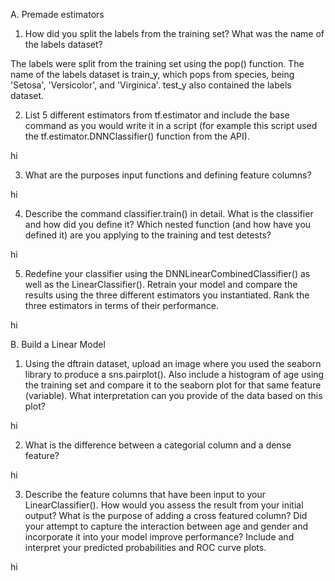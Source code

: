 
A. Premade estimators

1. How did you split the labels from the training set? What was the name of the labels dataset?

The labels were split from the training set using the pop() function. The name of the labels dataset is train_y, which pops from species, being 'Setosa', 'Versicolor', and 'Virginica'. test_y also contained the labels dataset.

2. List 5 different estimators from tf.estimator and include the base command as you would write it in a script (for example this script used the tf.estimator.DNNClassifier() function from the API).

hi

3. What are the purposes input functions and defining feature columns?

hi

4. Describe the command classifier.train() in detail. What is the classifier and how did you define it? Which nested function (and how have you defined it) are you applying to the training and test detests?

hi

5. Redefine your classifier using the DNNLinearCombinedClassifier() as well as the LinearClassifier(). Retrain your model and compare the results using the three different estimators you instantiated. Rank the three estimators in terms of their performance.

hi

B. Build a Linear Model

1. Using the dftrain dataset, upload an image where you used the seaborn library to produce a sns.pairplot(). Also include a histogram of age using the training set and compare it to the seaborn plot for that same feature (variable). What interpretation can you provide of the data based on this plot?

hi

2. What is the difference between a categorial column and a dense feature?

hi

3. Describe the feature columns that have been input to your LinearClassifier(). How would you assess the result from your initial output? What is the purpose of adding a cross featured column? Did your attempt to capture the interaction between age and gender and incorporate it into your model improve performance? Include and interpret your predicted probabilities and ROC curve plots.

hi

